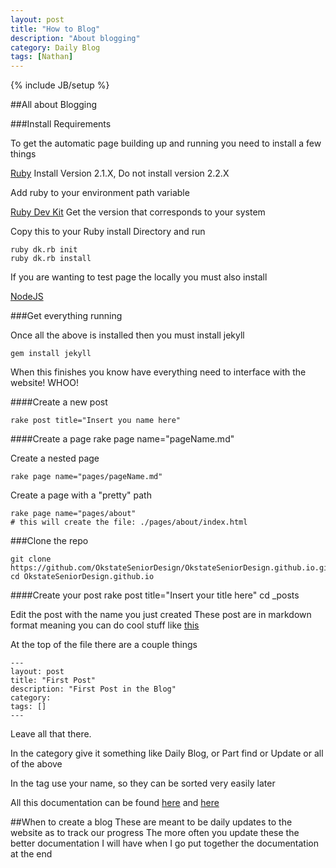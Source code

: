 ```yaml
---
layout: post
title: "How to Blog"
description: "About blogging"
category: Daily Blog
tags: [Nathan]
---
```

{% include JB/setup %}

##All about Blogging

###Install Requirements

To get the automatic page building up and running you need to install a few things

[Ruby](http://rubyinstaller.org/downloads/) Install Version 2.1.X, Do not install version 2.2.X

Add ruby to your environment path variable

[Ruby Dev Kit](http://rubyinstaller.org/downloads/) Get the version that corresponds to your system

Copy this to your Ruby install Directory and run

    ruby dk.rb init
    ruby dk.rb install

If you are wanting to test page the locally you must also install

[NodeJS](https://nodejs.org/en/)

###Get everything running

Once all the above is installed then you must install jekyll

    gem install jekyll
    
When this finishes you know have everything need to interface with the website! WHOO!

####Create a new post

    rake post title="Insert you name here"

####Create a page
    rake page name="pageName.md"
    
Create a nested page

    rake page name="pages/pageName.md"
    
Create a page with a "pretty" path

    rake page name="pages/about"
    # this will create the file: ./pages/about/index.html

###Clone the repo

    git clone https://github.com/OkstateSeniorDesign/OkstateSeniorDesign.github.io.git
    cd OkstateSeniorDesign.github.io

####Create your post
    rake post title="Insert your title here"
    cd _posts

Edit the post with the name you just created
These post are in markdown format meaning you can do cool stuff like [this](https://help.github.com/articles/markdown-basics/)

At the top of the file there are a couple things

    ---
    layout: post
    title: "First Post"
    description: "First Post in the Blog"
    category:
    tags: []
    ---

Leave all that there.

In the category give it something like Daily Blog, or Part find or Update or all of the above

In the tag use your name, so they can be sorted very easily later

All this documentation can be found [here](http://jekyllbootstrap.com/) and [here](http://jekyllrb.com/)

##When to create a blog
These are meant to be daily updates to the website as to track our progress
The more often you update these the better documentation I will have when I go put together the documentation at the end

